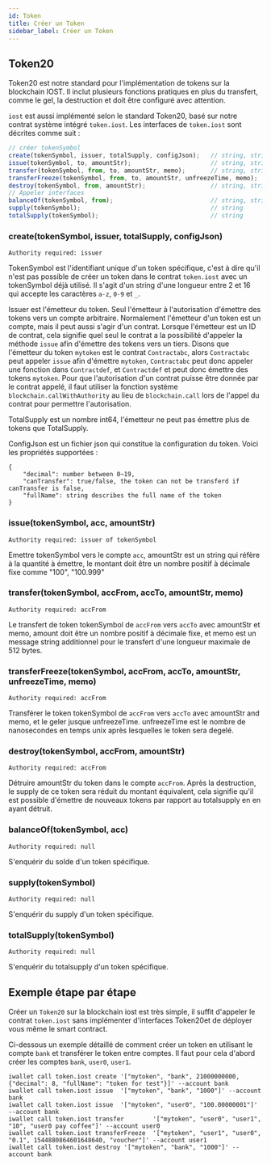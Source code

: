 ```yaml
---
id: Token
title: Créer un Token
sidebar_label: Créer un Token
---
```

## Token20

Token20 est notre standard pour l'implémentation de tokens sur la blockchain IOST. Il inclut plusieurs fonctions pratiques en plus du transfert,
comme le gel, la destruction et doit être configuré avec attention.

`iost` est aussi implémenté selon le standard Token20, basé sur notre contrat système intégré `token.iost`.
Les interfaces de `token.iost` sont décrites comme suit :

```js
// créer tokenSymbol
create(tokenSymbol, issuer, totalSupply, configJson);	// string, string, number, json
issue(tokenSymbol, to, amountStr);						// string, string, string
transfer(tokenSymbol, from, to, amountStr, memo);		// string, string, string, string, string
transferFreeze(tokenSymbol, from, to, amountStr, unfreezeTime, memo);		// string, string, string, string, number, string
destroy(tokenSymbol, from, amountStr);					// string, string, string
// Appeler interfaces
balanceOf(tokenSymbol, from);							// string, string
supply(tokenSymbol);									// string
totalSupply(tokenSymbol);								// string
```
### create(tokenSymbol, issuer, totalSupply, configJson)
`Authority required: issuer`

TokenSymbol est l'identifiant unique d'un token spécifique, c'est à dire qu'il n'est pas possible de créer un token dans le contrat `token.iost` avec un tokenSymbol déjà utilisé.
Il s'agit d'un string d'une longueur entre 2 et 16 qui accepte les caractères `a-z`, `0-9` et `_`.

Issuer est l'émetteur du token. Seul l'émetteur à l'autorisation d'émettre des tokens vers un compte arbitraire.
Normalement l'émetteur d'un token est un compte, mais il peut aussi s'agir d'un contrat.
Lorsque l'émetteur est un ID de contrat, cela signifie quel seul le contrat a la possibilité d'appeler la méthode  `issue` afin d'émettre des tokens vers un tiers.
Disons que l'émetteur du token `mytoken` est le contrat `Contractabc`, alors `Contractabc` peut appeler `issue` afin d'émettre `mytoken`,
`Contractabc` peut donc appeler une fonction dans `Contractdef`, et `Contractdef` et peut donc émettre des tokens `mytoken`.
Pour que l'autorisation d'un contrat puisse être donnée par le contrat appelé, il faut utiliser la fonction système `blockchain.callWithAuthority` au lieu de
`blockchain.call` lors de l'appel du contrat pour permettre l'autorisation.

TotalSupply est un nombre int64, l'émetteur ne peut pas émettre plus de tokens que TotalSupply.

ConfigJson est un fichier json qui constitue la configuration du token. Voici les propriétés supportées :
```console
{
	"decimal": number between 0~19,
	"canTransfer": true/false, the token can not be transferd if canTransfer is false,
	"fullName": string describes the full name of the token
}
```

### issue(tokenSymbol, acc, amountStr)
`Authority required: issuer of tokenSymbol`

Emettre tokenSymbol vers le compte `acc`, amountStr est un string qui réfère à la quantité à émettre, le montant doit être un nombre positif à décimale fixe comme "100", "100.999"

### transfer(tokenSymbol, accFrom, accTo, amountStr, memo)
`Authority required: accFrom`

Le transfert de token tokenSymbol de `accFrom` vers `accTo` avec amountStr et memo,
amount doit être un nombre positif à décimale fixe, et memo est un message string additionnel pour le transfert d'une longueur maximale de 512 bytes.

### transferFreeze(tokenSymbol, accFrom, accTo, amountStr, unfreezeTime, memo)
`Authority required: accFrom`

Transférer le token tokenSymbol de `accFrom` vers `accTo` avec amountStr and memo, et le geler jusque unfreezeTime.
unfreezeTime est le nombre de nanosecondes en temps unix après lesquelles le token sera degelé.

### destroy(tokenSymbol, accFrom, amountStr)
`Authority required: accFrom`

Détruire amountStr du token dans le compte `accFrom`. Après la destruction, le supply de ce token sera réduit du montant équivalent, cela signifie
qu'il est possible d'émettre de nouveaux tokens par rapport au totalsupply en en ayant détruit.

### balanceOf(tokenSymbol, acc)
`Authority required: null`

S'enquérir du solde d'un token spécifique.

### supply(tokenSymbol)
`Authority required: null`

S'enquérir du supply d'un token spécifique.

### totalSupply(tokenSymbol)
`Authority required: null`

S'enquérir du totalsupply d'un token spécifique.


## Exemple étape par étape
Créer un `Token20` sur la blockchain iost est très simple, il suffit d'appeler le contrat `token.iost` sans implémenter d'interfaces Token20et de déployer vous même le smart contract.

Ci-dessous un exemple détaillé de comment créer un token en utilisant le compte `bank` et transférer le token entre comptes. Il faut pour cela d'abord créer les comptes `bank`, `user0`, `user1`.

```console
iwallet call token.iost create '["mytoken", "bank", 21000000000, {"decimal": 8, "fullName": "token for test"}]' --account bank
iwallet call token.iost issue  '["mytoken", "bank", "1000"]' --account bank
iwallet call token.iost issue  '["mytoken", "user0", "100.00000001"]' --account bank
iwallet call token.iost transfer 		'["mytoken", "user0", "user1", "10", "user0 pay coffee"]' --account user0
iwallet call token.iost transferFreeze 	'["mytoken", "user1", "user0", "0.1", 1544880864601648640, "voucher"]' --account user1
iwallet call token.iost destroy '["mytoken", "bank", "1000"]' --account bank
```
